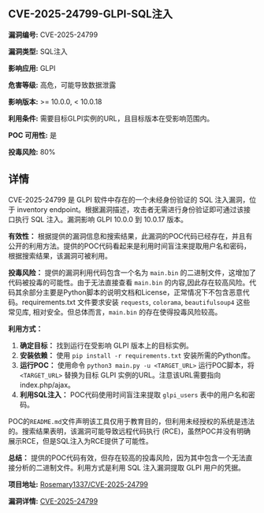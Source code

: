 ## CVE-2025-24799-GLPI-SQL注入

**漏洞编号:** CVE-2025-24799

**漏洞类型:** SQL注入

**影响应用:** GLPI

**危害等级:** 高危，可能导致数据泄露

**影响版本:** >= 10.0.0, < 10.0.18

**利用条件:** 需要目标GLPI实例的URL，且目标版本在受影响范围内。

**POC 可用性:** 是

**投毒风险:** 80%

## 详情

CVE-2025-24799 是 GLPI 软件中存在的一个未经身份验证的 SQL 注入漏洞，位于 inventory endpoint。根据漏洞描述，攻击者无需进行身份验证即可通过该接口执行 SQL 注入。漏洞影响 GLPI 10.0.0 到 10.0.17 版本。 

**有效性：**
根据提供的漏洞信息和搜索结果，此漏洞的POC代码已经存在，并且有公开的利用方法。提供的POC代码看起来是利用时间盲注来提取用户名和密码，根据搜索结果，该漏洞可被利用。

**投毒风险：**
提供的漏洞利用代码包含一个名为 `main.bin` 的二进制文件，这增加了代码被投毒的可能性。由于无法直接查看 `main.bin` 的内容,因此存在较高风险。代码其余部分主要是Python脚本的说明文档和License，正常情况下不包含恶意代码。requirements.txt 文件要求安装 `requests`, `colorama`, `beautifulsoup4` 这些常见库, 相对安全。但总体而言，`main.bin` 的存在使得投毒风险较高。

**利用方式：**
1.  **确定目标：** 找到运行在受影响 GLPI 版本上的目标实例。
2.  **安装依赖：** 使用 `pip install -r requirements.txt` 安装所需的Python库。
3.  **运行POC：** 使用命令 `python3 main.py -u <TARGET_URL>` 运行POC脚本，将 `<TARGET_URL>` 替换为目标 GLPI 实例的URL。注意该URL需要指向index.php/ajax。
4.  **利用SQL注入：** POC代码使用时间盲注来提取 `glpi_users` 表中的用户名和密码。

POC的`README.md`文件声明该工具仅用于教育目的，但利用未经授权的系统是违法的。搜索结果表明，该漏洞可能导致远程代码执行 (RCE)，虽然POC并没有明确展示RCE，但是SQL注入为RCE提供了可能性。

**总结：** 提供的POC代码有效，但存在较高的投毒风险，因为其中包含一个无法直接分析的二进制文件。利用方式是利用 SQL 注入漏洞提取 GLPI 用户的凭据。

**项目地址:** [Rosemary1337/CVE-2025-24799](https://github.com/Rosemary1337/CVE-2025-24799)

**漏洞详情:** [CVE-2025-24799](https://nvd.nist.gov/vuln/detail/CVE-2025-24799)